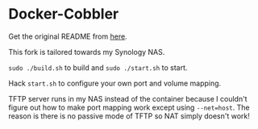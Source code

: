# Docker-Cobbler

Get the original README from [here](https://github.com/ContainerSolutions/docker-cobbler).

This fork is tailored towards my Synology NAS.

`sudo ./build.sh` to build and `sudo ./start.sh` to start.

Hack `start.sh` to configure your own port and volume mapping.

TFTP server runs in my NAS instead of
the container because I couldn't figure out how to make port mapping work except using
`--net=host`. The reason is there is no passive mode of TFTP so NAT simply doesn't work!
